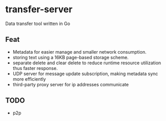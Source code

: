 # transfer-server

Data transfer tool written in Go

## Feat

- Metadata for easier manage and smaller network consumption.
- storing text using a 16KB page-based storage scheme.
- separate delete and clear delete to reduce runtime resource utilization thus faster response.
- UDP server for message update subscription, making metadata sync more efficiently
- third-party proxy server for ip addresses communicate

## TODO

- p2p

